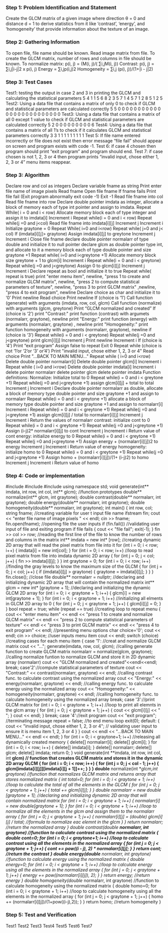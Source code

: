 
### **Step 1: Problem Identification and Statement**

Create the GLCM matrix of a given image where direction θ = 0 and distance d = 1 to derive statistics from it like ‘contrast’, ‘energy’, and ‘homogeneity’ that provide information about the texture of an image.

### **Step 2: Gathering Information**

To open file, file name should be known.
Read image matrix from file.
To create the GLCM matrix, number of rows and columns in file should be known.
To normalize matrix: p(i, j) = (M(i, j)/( ∑i,jM(i, j))
Contrast: p(i, j) = ∑i,j|i-j|2 x p(i, j)
Energy = ∑i,jp(i,j)2
Homogeneity =  ∑i,j (p(i, j))/(1+|i - j|2)

### **Step 3: Test Cases**

Test1: testing the output in case 2 and 3 in printing the GLCM and calculating the statistical parameters
5 4
1 1 5 6 8
2 3 5 7 1
4 5 7 1 2
8 5 1 2 5
Test2: Using a data file that contains a matrix of only 0 to check if GLCM and statistical parameters are calculated correctly
5 5
0 0 0 0 0
0 0 0 0 0
0 0 0 0 0
0 0 0 0 0
0 0 0 0 0
Test3: Using a data file that contains a matrix of all 0 except 1 value to check if GLCM and statistical parameters are calculated correctly
5 2
0 0 0 0 0
0 0 0 0 6
Test4: Using a data file that contains a matrix of all 1’s to check if it calculates GLCM and statistical parameters correctly
3 3
1 1 1
1 1 1
1 1 1
Test 5: If file name entered incorrectly or file does not exist then error message “file fail” should appear on screen and program exists with code -1.
Test 6: if case 4 chosen then program should print “exit program” and program should end.
Test 7: if case chosen is not 1, 2, 3 or 4 then program prints “invalid input, chose either 1, 2, 3 or 4” menu items reappear.

### **Step 3: Algorithm**

Declare row and col as integers
Declare variable fname as string
Print enter file name of image pixels
Read fname
Open file fname
If fname fails
Print file fail
(Exit program abnormally exit code -1)
Exit -1
Read file fname into col
Read file fname into row
Declare double pointer imdata as integer, allocate a block of memory each of type int pointer and assign to imdata.
Repeat While( i = 0 and i < row)
Allocate memory block each of type integer and assign it to imdata[i]
Increment i
Repeat while(i = 0 and i < row)
Repeat while(j =0 and j<col)
Read file fname into imdata[i][j]
Increment j
Increment i
Initialize graytone = 0
Repeat While( i=0 and i<row)
Repeat while( j=0 and j< col)
If (imdata[i][j]> graytone)
Assign imdata[i][j] to greytone
Increment j
Increment i
Close file fname
declare double pointer normalarr of type double and initialize it to null pointer
declare glcm as double pointer type int, and allocate to it a memory block each of type double pointer and size graytone +1
Repeat while( i=0 and i<greytone +1)
Allocate memory block size greytone + 1 to glcm[i]
Increment i
Repeat while(i = 0 and i < greytone)
Repeat while(j =0 and j<greytone)
Assign 0 to glcm[i][j]
Increment j
Increment i
Declare repeat as bool and initialize it to true
Repeat while( repeat is true)
print "enter menu item", newline, "press 1 to create and normalize GLCM matrix", newline, "press 2 to compute statistical parameters of texture", newline, "press 3 to print GLCM matrix" ,newline, "press 4 to exit program", newline
Declare choice as char and initialize it to ‘0’
Print newline
Read choice
Print newline
If (choice is ‘1’)
Call function (generate) with arguments (imdata, row, col, glcm)
Call function (normalize) with arguments (glcm, greytone)
Print “GLCM normalized and created”
If (choice is ‘2’)
print "Contrast:"
print function (contrast) with argumets (normalarr, graytone), newline
print "Energy:"
print function (energy) with arguments (normalarr, graytone) , newline
print "Homogeneity:"
print function homogeneity with arguments (normalarr, graytone), newline
if (choice is ‘3’)
Repeat while(i = 0 and i < greytone)
Repeat while(j =0 and j<greytone)
print glcm[i][j]
Increment j
Print newline
Increment i
If (choice is ‘4’)
Print “exit program”
Assign false to repeat
Exit 0
Repeat while (choice is not ‘1’or ‘2’or ‘3’ or’4’)
Print "invalid input, chose either 1, 2, 3 or 4"
Read choice
Print "...BACK TO MAIN MENU..."
Repeat while ( i=0 and i<row)
Delete double pointer normalarr[i]
Delete double pointer glcm[i]
Increment i
Repeat while ( i=0 and i<row)
Delete double pointer imdata[i]
Increment i
delete pointer normalarr
delete pointer glcm
delete pointer imdata
Function definitions:
Normalize:
Initialize total to 0
Repeat while(i = 0 and i < greytone +1)
Repeat while(j =0 and j<greytone +1)
assign glcm[i][j] + total to total
Increment j
Increment i
Declare double pointer normalarr as double,
allocate a block of memory type double pointer and size graytone +1 and assign to normalarr
Repeat while(i = 0 and i < greytone +1)
allocate a block of memory type double pointer and size graytone +1 and assign to normalarr[i]
Increment i
Repeat while(i = 0 and i < greytone +1)
Repeat while(j =0 and j<greytone +1)
assign glcm[i][j] / total to normalarr[i][j]
Increment j
Increment i
Return the values of normalarr
contrast:
initialize cont to 0
Repeat while(i = 0 and i < greytone +1)
Repeat while(j =0 and j<greytone +1)
Assign (i-j)2* normalarr[i][j] to cont
Increment j
Increment i
Return value of cont
energy:
initialize energy to 0
Repeat while(i = 0 and i < greytone +1)
Repeat while(j =0 and j<greytone +1)
Assign energy + (normalarr[i][j])2 to energy
Increment j
Increment i
Return value of energy
homogeneity:
initialize homo to 0
Repeat while(i = 0 and i < greytone +1)
Repeat while(j =0 and j<greytone +1)
Assign homo + (normalarr[i][j])/(1+ (i-j)2) to homo
Increment j
Increment i
Return value of homo

### **Step 4: Code or implementation**

#include <iostream>
#include <fstream>
#include <cmath>
using namespace std;
void generate(int** imdata, int row, int col, int** glcm); //function prototypes
double** normalize(int** glcm, int graytone);
double contrast(double** normalarr, int graytone);
double energy(double** normalarr, int graytone);
double homogeneity(double** normalarr, int graytone);
int main()
{
int row, col;
string fname; //creating variable for user t input file name
ifstream fin;
cout << "enter file name of image pixels " << endl;
cin >> fname;
fin.open(fname); //opening file the user inputs
if (fin.fail()) //validating user input of file and exiting program if file fails
{
cout << "file fail";
exit(-1);
}
fin >> col >> row; //reading the first line of the file to know the number of rows and columns in the matrix
int** imdata = new int* [row]; //creating dynamic 2D array that will read the pixel matrix from file into it
for (int i = 0; i < row; i++)
{
imdata[i] = new int[col];
}
for (int i = 0; i < row; i++) //loop to read pixel matrix from file into imdata dynamic 2D array
{
for (int j = 0; j < col; j++)
{
fin >> imdata[i][j];
}
}
int graytone = 0;
for (int i = 0; i < row; i++) //finding the gray levels to know the maximum size of the GLCM
{
for (int j = 0; j < col; j++)
{
if (imdata[i][j] > graytone)
{
graytone = imdata[i][j];
}
}
}
fin.close(); //close file
double** normalarr = nullptr; //declaring and initializing dynamic 2D array that will contain the normalized matrix
int** glcm = new int* [graytone + 1]; //declaring and initializing the dynamic GLCM 2D array
for (int i = 0; i < graytone + 1; i++)
{
glcm[i] = new int[graytone + 1];
}
for (int i = 0; i < graytone + 1; i++) //initializing all elments in GLCM 2D array to 0
{
for (int j = 0; j < graytone + 1; j++)
{
glcm[i][j] = 0;
}
}
bool repeat = true;
while (repeat == true) //creating loop to repeat menu
{
cout << "enter menu item" << endl << "press 1 to create and normalize GLCM matrix" << endl << "press 2 to compute statistical parameters of texture" << endl << "press 3 to print GLCM matrix" << endl << "press 4 to exit program" << endl;
//presenting menu options
char choice='0';
cout << endl;
cin >> choice; //user inputs menu item
cout << endl;
switch (choice) //creating cases for each menu item
{
case '1': //creat and normalize GLCM matrix
cout << "...";
generate(imdata, row, col, glcm); //calling generate function to create GLCM matrix
normalarr = normalize(glcm, graytone); //calling normalize funtion to normalize GLCM and store it in 2D dynamic array (normalarr)
cout << "GLCM normalized and created"<<endl<<endl;
break;
case'2'://compute statistical parameters of texture
cout << "Contrast:" << contrast(normalarr, graytone) << endl; //calling contrast func. to calculate contrast using the normalized array
cout << "Energy:" << energy(normalarr, graytone) << endl; //calling energy func. to calculate energy using the normalized array
cout << "Homogeneity:" << homogeneity(normalarr, graytone) << endl; //calling homogeneity func. to calculate homogeneity using the normalized array
break;
case '3'://print GLCM matrix
for (int i = 0; i < graytone + 1; i++) //loop to print all elemnts in the glcm array
{
for (int j = 0; j < graytone + 1; j++)
{
cout << glcm[i][j] << " ";
}
cout << endl;
}
break;
case '4'://exit program
cout << "exit program"; //terminating message
repeat = false; //to end menu loop
exit(0);
default:
{
cout << "invalid input, chose either 1, 2, 3 or 4"; // validating user input to ensure it is menu item 1, 2, 3 or 4
}
}
cout << endl << "...BACK TO MAIN MENU..." << endl << endl;
}
for (int i = 0; i < graytone+1; i++) //releasing all dynamically created memory
{
delete[] normalarr[i];
delete[] glcm[i];
}
for (int i = 0; i < row; i++)
{
delete[] imdata[i];
}
delete[] normalarr;
delete[] glcm;
delete[] imdata;
return 0;
}
void generate(int **imdata, int row, int col, int **glcm) // function that creates GLCM matrix and stores it in the dynamic 2D array GLCM
{
for (int i = 0; i < row; i++)
{
for (int j = 0; j < col - 1; j++)
{
glcm[imdata[i][j]][imdata[i][j + 1]]++;
}
}
}
double** normalize(int **glcm,int graytone) //function that normalizes GLCM matrix and returns array that stores normalized matrix
{
int total=0;
for (int i = 0; i < graytone + 1; i++) //loop to calculate the total of all the elements in the GLCM
{
for (int j = 0; j < graytone + 1; j++)
{
total += glcm[i][j];
}
}
double **normalarr = new double* [graytone + 1]; //declaring and initializing dynamic 2D array that will contain normalized matrix
for (int i = 0; i < graytone + 1; i++)
{
normalarr[i] = new double[graytone + 1];
}
for (int i = 0; i < graytone + 1; i++) //loop to normalize all the elements in the glcm and assign them to the normalarr array
{
for (int j = 0; j < graytone + 1; j++)
{
normalarr[i][j] = (double) glcm[i][j] / total; //formula to normalize eac elemnt in the glcm
}
}
return normalarr; //return the normalized array
}
double contrast(double **normalarr, int graytone) //function to calculate contrast using the normalized matrix
{
double cont=0;
for (int i = 0; i < graytone+1; i++) //loop to calculate contrast using all the elements in the normalized array
{
for (int j = 0; j < graytone + 1; j++)
{
cont += pow((i - j), 2) * normalarr[i][j];
}
}
return cont; //return the contrast
}
double energy(double** normalarr, int graytone) //function to calculate energy using the normalized matrix
{
double energy=0;
for (int i = 0; i < graytone + 1; i++) //loop to calculate energy using all the elements in the normalized array
{
for (int j = 0; j < graytone + 1; j++)
{
energy += pow((normalarr[i][j]), 2);
}
}
return energy; //return energy
}
double homogeneity(double** normalarr, int graytone) //function to calculate homogeneity using the normalized matrix
{
double homo=0;
for (int i = 0; i < graytone + 1; i++) //loop to calculate homogeneity using all the elements in the normalized array
{
for (int j = 0; j < graytone + 1; j++)
{
homo += (normalarr[i][j])/(1+pow((i-j),2));
}
}
return homo; //return homogeneity
}

### **Step 5: Test and Verification**

Test1
Test2
Test3
Test4
Test5
Test6
Test7